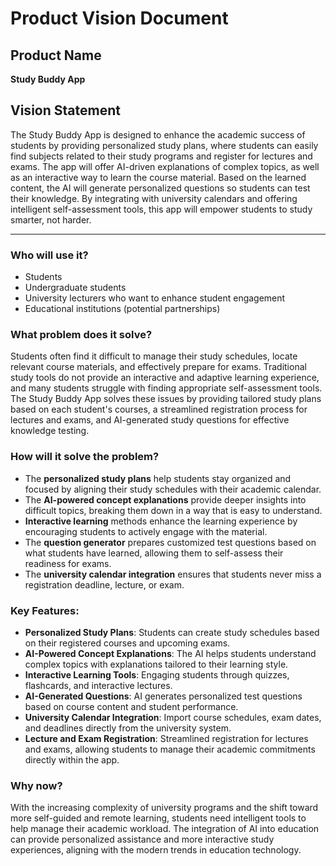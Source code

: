 # Product Vision Document

## Product Name
**Study Buddy App**

## Vision Statement
The Study Buddy App is designed to enhance the academic success of students by providing personalized study plans, where students can easily find subjects related to their study programs and register for lectures and exams. The app will offer AI-driven explanations of complex topics, as well as an interactive way to learn the course material. Based on the learned content, the AI will generate personalized questions so students can test their knowledge. By integrating with university calendars and offering intelligent self-assessment tools, this app will empower students to study smarter, not harder.

---

### Who will use it?
- Students
- Undergraduate students
- University lecturers who want to enhance student engagement
- Educational institutions (potential partnerships)

### What problem does it solve?
Students often find it difficult to manage their study schedules, locate relevant course materials, and effectively prepare for exams. Traditional study tools do not provide an interactive and adaptive learning experience, and many students struggle with finding appropriate self-assessment tools. The Study Buddy App solves these issues by providing tailored study plans based on each student's courses, a streamlined registration process for lectures and exams, and AI-generated study questions for effective knowledge testing.

### How will it solve the problem?
- The **personalized study plans** help students stay organized and focused by aligning their study schedules with their academic calendar.
- The **AI-powered concept explanations** provide deeper insights into difficult topics, breaking them down in a way that is easy to understand.
- **Interactive learning** methods enhance the learning experience by encouraging students to actively engage with the material.
- The **question generator** prepares customized test questions based on what students have learned, allowing them to self-assess their readiness for exams.
- The **university calendar integration** ensures that students never miss a registration deadline, lecture, or exam.

### Key Features:
- **Personalized Study Plans**: Students can create study schedules based on their registered courses and upcoming exams.
- **AI-Powered Concept Explanations**: The AI helps students understand complex topics with explanations tailored to their learning style.
- **Interactive Learning Tools**: Engaging students through quizzes, flashcards, and interactive lectures.
- **AI-Generated Questions**: AI generates personalized test questions based on course content and student performance.
- **University Calendar Integration**: Import course schedules, exam dates, and deadlines directly from the university system.
- **Lecture and Exam Registration**: Streamlined registration for lectures and exams, allowing students to manage their academic commitments directly within the app.

### Why now?
With the increasing complexity of university programs and the shift toward more self-guided and remote learning, students need intelligent tools to help manage their academic workload. The integration of AI into education can provide personalized assistance and more interactive study experiences, aligning with the modern trends in education technology.
